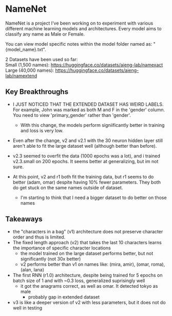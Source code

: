 # NameNet

NameNet is a project I've been working on to experiment with various different machine learning models and architectures. Every model aims to classify any name as Male or Female.

You can view model specific notes within the model folder named as: "{model_name}.txt".

2 Datasets have been used so far:  
Small (1,500 names): https://huggingface.co/datasets/aieng-lab/namexact  
Large (40,000 names): https://huggingface.co/datasets/aieng-lab/namextend

## Key Breakthroughs
- I JUST NOTICED THAT THE EXTENDED DATASET HAS WEIRD LABELS. For example, John was marked as both M and F in the 'gender' column. You need to view 'primary_gender' rather than 'gender'.
    - With this change, the models perform signiificantly better in training and loss is very low.

- Even after the change, v2 and v2.1 with the 30 neuron hidden layer still aren't able to fit the large dataset well (although better than before).

- v2.3 seemed to overfit the data (1000 epochs was a lot), and i trained v2.3.small on 200 epochs. It seems better at generalizing, but im not sure.

- At this point, v2 and r1 both fit the training data, but r1 seems to do better (adam, omar) despite having 10% fewer parameters. They both do get stuck on the same names outside of dataset.
    - I'm starting to think that I need a bigger dataset to do better on those names

## Takeaways
- the "characters in a bag" (v1) architecture does not preserve character order and thus is limited.
- The fixed length approach (v2) that takes the last 10 characters learns the importance of specific character locations
    - the model trained on the large dataset performs better, but not significantly (not 30x better)
    - v2 performs better than v1 on names like: (mira, amir), (omar, roma), (alan, lana)
- The first RNN (r1.0) architecture, despite being trained for 5 epochs on batch size of 1 and with ~0.3 loss, generalized suprisingly well
    - it got the anagrams correct, as well as omar. It detected tokyo as male
        - probably gap in extended dataset
- v3 is like a deeper version of v2 with less parameters, but it does not do well in testing
